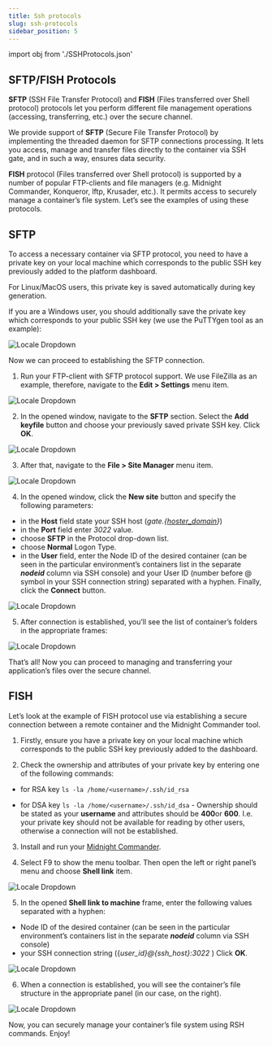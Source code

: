 ```yaml
---
title: Ssh protocols
slug: ssh-protocols
sidebar_position: 5
---
```


import obj from './SSHProtocols.json'

## SFTP/FISH Protocols

**SFTP** (SSH File Transfer Protocol) and **FISH** (Files transferred over Shell protocol) protocols let you perform different file management operations (accessing, transferring, etc.) over the secure channel.

We provide support of **SFTP** (Secure File Transfer Protocol) by implementing the threaded daemon for SFTP connections processing. It lets you access, manage and transfer files directly to the container via SSH gate, and in such a way, ensures data security.

**FISH** protocol (Files transferred over Shell protocol) is supported by a number of popular FTP-clients and file managers (e.g. Midnight Commander, Konqueror, lftp, Krusader, etc.). It permits access to securely manage a container’s file system. Let’s see the examples of using these protocols.

## SFTP

To access a necessary container via SFTP protocol, you need to have a private key on your local machine which corresponds to the public SSH key previously added to the platform dashboard.

For Linux/MacOS users, this private key is saved automatically during key generation.

If you are a Windows user, you should additionally save the private key which corresponds to your public SSH key (we use the PuTTYgen tool as an example):

<div style={{
    display:'flex',
    justifyContent: 'center',
    margin: '0 0 1rem 0'
}}>

![Locale Dropdown](./img/SSHProtocols/c4d7958e2bfe5a5f906a0013b17aedb6save-private-key.png)

</div>

Now we can proceed to establishing the SFTP connection.

1. Run your FTP-client with SFTP protocol support. We use FileZilla as an example, therefore, navigate to the **Edit > Settings** menu item.

<div style={{
    display:'flex',
    justifyContent: 'center',
    margin: '0 0 1rem 0'
}}>

![Locale Dropdown](./img/SSHProtocols/c4d7958e2bfe5a5f906a0013b17aedb6edit-settings.png)

</div>

2. In the opened window, navigate to the **SFTP** section. Select the **Add keyfile** button and choose your previously saved private SSH key. Click **OK**.

<div style={{
    display:'flex',
    justifyContent: 'center',
    margin: '0 0 1rem 0'
}}>

![Locale Dropdown](./img/SSHProtocols/c4d7958e2bfe5a5f906a0013b17aedb6filezilla-private-key.png)

</div>

3. After that, navigate to the **File > Site Manager** menu item.

<div style={{
    display:'flex',
    justifyContent: 'center',
    margin: '0 0 1rem 0'
}}>

![Locale Dropdown](./img/SSHProtocols/c4d7958e2bfe5a5f906a0013b17aedb6site-manager.png)

</div>

4. In the opened window, click the **New site** button and specify the following parameters:

- in the **Host** field state your SSH host (_gate.{[hoster_domain](http://localhost:3000/docs/quickstart/hosters-list-&-info)}_)
- in the **Port** field enter _3022_ value.
- choose **SFTP** in the Protocol drop-down list.
- choose **Normal** Logon Type.
- in the **User** field, enter the Node ID of the desired container (can be seen in the particular environment’s containers list in the separate **_nodeid_** column via SSH console) and your User ID (number before @ symbol in your SSH connection string) separated with a hyphen. Finally, click the **Connect** button.

<div style={{
    display:'flex',
    justifyContent: 'center',
    margin: '0 0 1rem 0'
}}>

![Locale Dropdown](./img/SSHProtocols/c4d7958e2bfe5a5f906a0013b17aedb6filezilla-settings.png)

</div>

5. After connection is established, you’ll see the list of container’s folders in the appropriate frames:

<div style={{
    display:'flex',
    justifyContent: 'center',
    margin: '0 0 1rem 0'
}}>

![Locale Dropdown](./img/SSHProtocols/c4d7958e2bfe5a5f906a0013b17aedb6remote-site.png)

</div>

That’s all! Now you can proceed to managing and transferring your application’s files over the secure channel.

## FISH

Let’s look at the example of FISH protocol use via establishing a secure connection between a remote container and the Midnight Commander tool.

1. Firstly, ensure you have a private key on your local machine which corresponds to the public SSH key previously added to the dashboard.

2. Check the ownership and attributes of your private key by entering one of the following commands:

- for RSA key `ls -la /home/<username>/.ssh/id_rsa`

- for DSA key `ls -la /home/<username>/.ssh/id_dsa` - Ownership should be stated as your **username** and attributes should be **400**or **600**. I.e. your private key should not be available for reading by other users, otherwise a connection will not be established.

3. Install and run your [Midnight Commander](https://en.wikipedia.org/wiki/Midnight_Commander).

4. Select F9 to show the menu toolbar. Then open the left or right panel’s menu and choose **Shell link** item.

<div style={{
    display:'flex',
    justifyContent: 'center',
    margin: '0 0 1rem 0'
}}>

![Locale Dropdown](./img/SSHProtocols/c4d7958e2bfe5a5f906a0013b17aedb6mc1.png)

</div>

5. In the opened **Shell link to machine** frame, enter the following values separated with a hyphen:

- Node ID of the desired container (can be seen in the particular environment’s containers list in the separate **_nodeid_** column via SSH console)
- your SSH connection string ({_user_id}@{ssh_host}:3022_ ) Click **OK**.

<div style={{
    display:'flex',
    justifyContent: 'center',
    margin: '0 0 1rem 0'
}}>

![Locale Dropdown](./img/SSHProtocols/c4d7958e2bfe5a5f906a0013b17aedb6mc2.png)

</div>

6. When a connection is established, you will see the container’s file structure in the appropriate panel (in our case, on the right).

<div style={{
    display:'flex',
    justifyContent: 'center',
    margin: '0 0 1rem 0'
}}>

![Locale Dropdown](./img/SSHProtocols/c4d7958e2bfe5a5f906a0013b17aedb6mc3.png)

</div>

Now, you can securely manage your container’s file system using RSH commands. Enjoy!
